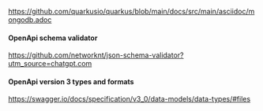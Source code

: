 


https://github.com/quarkusio/quarkus/blob/main/docs/src/main/asciidoc/mongodb.adoc




#### OpenApi schema validator

https://github.com/networknt/json-schema-validator?utm_source=chatgpt.com


#### OpenApi version 3 types and formats

https://swagger.io/docs/specification/v3_0/data-models/data-types/#files

